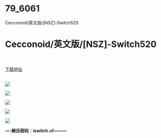 # 79_6061
Cecconoid/英文版/[NSZ]-Switch520
# Cecconoid/英文版/[NSZ]-Switch520
 <br/></br>
[下载地址](https://www.switch520.cc/article/6061 "下载地址")
<br/></br>

<p><span><strong><img src="https://www.switch520.cc/muke_img/upload_art_editor_20200916-1_73936eaed3a31f02b62ab098435c79b2.jpg"></strong></span></p>
<p><span><strong><img src="https://www.switch520.cc/muke_img/upload_art_editor_20200916-1_6b59193023616f5784fa76a56632daad.jpg"></strong></span></p>
<p><span><strong><img src="https://www.switch520.cc/muke_img/upload_art_editor_20200916-1_ec75d467455aee72b31322e4fa4bb257.jpg"></strong></span></p>
<p><span><strong><img src="https://www.switch520.cc/muke_img/upload_art_editor_20200916-1_665739a3f396414b61b4dd5ce4faee8b.jpg"></strong></span></p>
<p><span><strong><img src="https://www.switch520.cc/muke_img/upload_art_editor_20200916-1_10640db4ecd1e8e86c54e65b912ef5b5.jpg"></strong></span></p>
<p></p>
<p></p>
<p><span><strong>—-解压密码：iswitch.cf———</strong></span></p>

